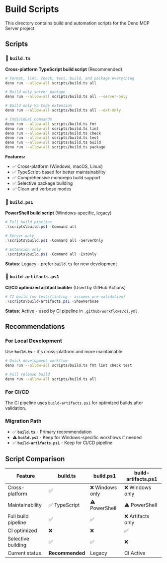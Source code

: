 # Build Scripts

This directory contains build and automation scripts for the Deno MCP Server project.

## Scripts

### 📁 `build.ts`

**Cross-platform TypeScript build script** (Recommended)

```bash
# Format, lint, check, test, build, and package everything
deno run --allow-all scripts/build.ts all

# Build only server package
deno run --allow-all scripts/build.ts all --server-only

# Build only VS Code extension
deno run --allow-all scripts/build.ts all --ext-only

# Individual commands
deno run --allow-all scripts/build.ts fmt
deno run --allow-all scripts/build.ts lint
deno run --allow-all scripts/build.ts check
deno run --allow-all scripts/build.ts test
deno run --allow-all scripts/build.ts build
deno run --allow-all scripts/build.ts package
```

**Features:**

- ✅ Cross-platform (Windows, macOS, Linux)
- ✅ TypeScript-based for better maintainability
- ✅ Comprehensive monorepo build support
- ✅ Selective package building
- ✅ Clean and verbose modes

### 📁 `build.ps1`

**PowerShell build script** (Windows-specific, legacy)

```powershell
# Full build pipeline
.\scripts\build.ps1 -Command all

# Server only
.\scripts\build.ps1 -Command all -ServerOnly

# Extension only  
.\scripts\build.ps1 -Command all -ExtOnly
```

**Status**: Legacy - prefer `build.ts` for new development

### 📁 `build-artifacts.ps1`

**CI/CD optimized artifact builder** (Used by GitHub Actions)

```powershell
# CI build (no tests/linting - assumes pre-validation)
.\scripts\build-artifacts.ps1 -ShowVerbose
```

**Status**: Active - used by CI pipeline in `.github/workflows/ci.yml`

## Recommendations

### For Local Development

Use **`build.ts`** - it's cross-platform and more maintainable:

```bash
# Quick development workflow
deno run --allow-all scripts/build.ts fmt lint check test

# Full release build
deno run --allow-all scripts/build.ts all
```

### For CI/CD

The CI pipeline uses `build-artifacts.ps1` for optimized builds after validation.

### Migration Path

- ✅ **`build.ts`** - Primary recommendation
- ⚠️ **`build.ps1`** - Keep for Windows-specific workflows if needed
- ✅ **`build-artifacts.ps1`** - Keep for CI/CD pipeline

## Script Comparison

| Feature             | build.ts        | build.ps1       | build-artifacts.ps1 |
| ------------------- | --------------- | --------------- | ------------------- |
| Cross-platform      | ✅              | ❌ Windows only | ❌ Windows only     |
| Maintainability     | ✅ TypeScript   | ⚠️ PowerShell   | ⚠️ PowerShell       |
| Full build pipeline | ✅              | ✅              | ❌ Artifacts only   |
| CI optimized        | ❌              | ❌              | ✅                  |
| Selective building  | ✅              | ✅              | ❌                  |
| Current status      | **Recommended** | Legacy          | CI Active           |
